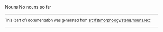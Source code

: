 Nouns
No nouns so far

* * *

<small>This (part of) documentation was generated from [src/fst/morphology/stems/nouns.lexc](https://github.com/giellalt/lang-nds/blob/main/src/fst/morphology/stems/nouns.lexc)</small>

---


